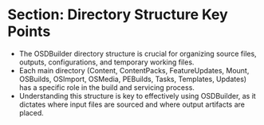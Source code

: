 # Section: Directory Structure Key Points

- The OSDBuilder directory structure is crucial for organizing source files, outputs, configurations, and temporary working files.
- Each main directory (Content, ContentPacks, FeatureUpdates, Mount, OSBuilds, OSImport, OSMedia, PEBuilds, Tasks, Templates, Updates) has a specific role in the build and servicing process.
- Understanding this structure is key to effectively using OSDBuilder, as it dictates where input files are sourced and where output artifacts are placed.
